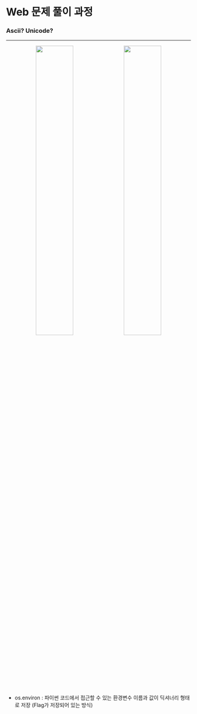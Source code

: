 # Web 문제 풀이 과정

### Ascii? Unicode?

---

<p align="center">
  <img src="https://github.com/user-attachments/assets/8e78b463-6734-4cc5-b263-fd4d994dc606" width="45%" style="margin-right:10px;" />
  <img src="https://github.com/user-attachments/assets/4f103bbe-cb4c-43f9-8c2f-4789279e5187" width="45%"/>
</p>

- os.environ : 파이썬 코드에서 접근할 수 있는 환경변수 이름과 값이 딕셔너리 형태로 저장 (Flag가 저장되어 있는 방식)
